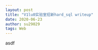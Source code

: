 ```yaml
---
layout: post 
title: "V1lu0实验室招新hard_sql writeup"
date: 2020-06-23
author: su29029
tags: Web
---
```


asdf
